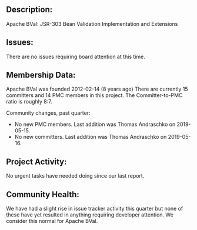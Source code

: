 ## Description:

Apache BVal: JSR-303 Bean Validation Implementation and Extensions

## Issues:
There are no issues requiring board attention at this time.

## Membership Data:
Apache BVal was founded 2012-02-14 (8 years ago)
There are currently 15 committers and 14 PMC members in this project.
The Committer-to-PMC ratio is roughly 8:7.

Community changes, past quarter:
- No new PMC members. Last addition was Thomas Andraschko on 2019-05-15.
- No new committers. Last addition was Thomas Andraschko on 2019-05-16.

## Project Activity:
No urgent tasks have needed doing since our last report. 

## Community Health:
We have had a slight rise in issue tracker activity this quarter but none of
these have yet resulted in anything requiring developer attention. We
consider this normal for Apache BVal.
